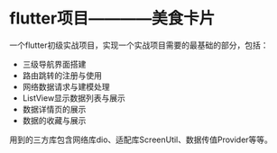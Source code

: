 # flutter项目————美食卡片

一个flutter初级实战项目，实现一个实战项目需要的最基础的部分，包括：
* 三级导航界面搭建
* 路由跳转的注册与使用
* 网络数据请求与建模处理
* ListView显示数据列表与展示
* 数据详情页的展示
* 数据的收藏与展示

用到的三方库包含网络库dio、适配库ScreenUtil、数据传值Provider等等。



